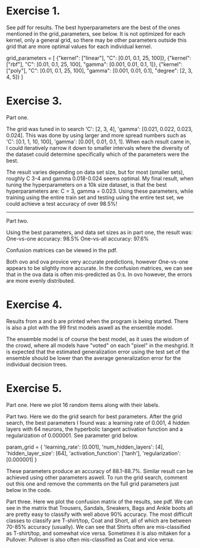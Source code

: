 # Exercise 1.
See pdf for results.
The best hyperparameters are the best of the ones mentioned in the grid_parameters, see below. It is not optimized for each kernel, only a general
grid, so there may be other parameters outside this grid that are more optimal values for each individual kernel.

grid_parameters = [
    {"kernel": ["linear"], "C": [0.01, 0.1, 25, 100]},
    {"kernel": ["rbf"], "C": [0.01, 0.1, 25, 100], "gamma": [0.001, 0.01, 0.1, 1]},
    {"kernel": ["poly"], "C": [0.01, 0.1, 25, 100], "gamma": [0.001, 0.01, 0.1], "degree": [2, 3, 4, 5]}
    ]

# Exercise 3.
Part one.

The grid was tuned in to search 'C': [2, 3, 4], 'gamma': [0.021, 0.022, 0.023, 0.024]. This was done by using larger and 
more spread numbers such as 'C': [0.1, 1, 10, 100], 'gamma': [0.001, 0.01, 0.1, 1]. When each result came in, I could iteratively 
narrow it down to smaller intervals where the diversity of the dataset could determine specifically which of the parameters were the best.

The result varies depending on data set size, but for most (smaller sets), roughly C 3-4 and gamma 0.018-0.024 seems optimal.
My final result, when tuning the hyperparameters on a 10k size dataset, is that the best hyperparameters are: C = 3, gamma = 0.023.
Using these parameters, while training using the entire train set and testing using the entire test set, we could achieve a test accuracy of over 98.5%!

---------------------------------------------------------------
Part two.

Using the best parameters, and data set sizes as in part one, the result was:
One-vs-one accuracy: 98.5%
One-vs-all accuracy: 97.6%

Confusion matrices can be viewed in the pdf.

Both ovo and ova provice very accurate predictions, however One-vs-one appears to be slightly more accurate. 
In the confusion matrices, we can see that in the ova data is often mis-predicted as 0:s. 
In ovo however, the errors are more evenly distributed.

# Exercise 4.
Results from a and b are printed when the program is being started.
There is also a plot with the 99 first models aswell as the ensemble model.

The ensemble model is of course the best model, as it uses the wisdom of the crowd, where all models have "voted" on each "pixel" in the meshgrid.
It is expected that the estimated generalization error using the test set of the ensemble should be lower than the average generalization error for
the individual decision trees.

# Exercise 5.
Part one.
Here we plot 16 random items along with their labels.

Part two.
Here we do the grid search for best parameters.
After the grid search, the best parameters I found was: a learning rate of 0.001, 4 hidden layers with 64 neurons, the hyperbolic tangent activation function 
and a regularization of 0.000001. See parameter grid below.

param_grid = {
    'learning_rate': [0.001],
    'num_hidden_layers': [4],
    'hidden_layer_size': [64],
    'activation_function': ['tanh'],
    'regularization': [0.000001]
}

These parameters produce an accuracy of 88.1-88.7%.
Similar result can be achieved using other parameters aswell.
To run the grid search, comment out this one and remove the comments on the full grid parameters just below in the code.

Part three.
Here we plot the confusion matrix of the results, see pdf.
We can see in the matrix that Trousers, Sandals, Sneakers, Bags and Ankle boots all are pretty easy to classify with well above 90% accuracy.
The most difficult classes to classify are T-shirt/top, Coat and Short, all of which are between 70-85% accuracy (usually). 
We can see that Shirts often are mis-classified as T-shirt/top, and somewhat vice versa. Sometimes it is also mitaken for a Pullover.
Pullover is also often mis-classified as Coat and vice versa.